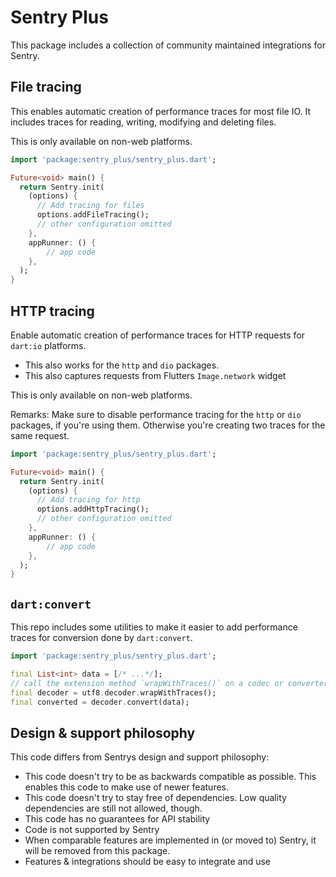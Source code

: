# Sentry Plus

This package includes a collection of community maintained integrations for Sentry.

## File tracing

This enables automatic creation of performance traces for most file IO.
It includes traces for reading, writing, modifying and deleting files.

This is only available on non-web platforms.

```dart
import 'package:sentry_plus/sentry_plus.dart';

Future<void> main() {
  return Sentry.init(
    (options) {
      // Add tracing for files
      options.addFileTracing();
      // other configuration omitted
    },
    appRunner: () {
        // app code
    },
  );
}
```

## HTTP tracing

Enable automatic creation of performance traces for HTTP requests for `dart:io` platforms.

* This also works for the `http` and `dio` packages.
* This also captures requests from Flutters `Image.network` widget

This is only available on non-web platforms.

Remarks: 
Make sure to disable performance tracing for the `http` or `dio` packages, if you're using them. Otherwise you're creating two traces for the same request.

```dart
import 'package:sentry_plus/sentry_plus.dart';

Future<void> main() {
  return Sentry.init(
    (options) {
      // Add tracing for http
      options.addHttpTracing();
      // other configuration omitted
    },
    appRunner: () {
        // app code
    },
  );
}
```

## `dart:convert`

This repo includes some utilities to make it easier to add performance traces
for conversion done by `dart:convert`.

```dart
import 'package:sentry_plus/sentry_plus.dart';

final List<int> data = [/* ...*/];
// call the extension method `wrapWithTraces()` on a codec or converter
final decoder = utf8.decoder.wrapWithTraces();
final converted = decoder.convert(data);
```

## Design & support philosophy

This code differs from Sentrys design and support philosophy:
- This code doesn't try to be as backwards compatible as possible. This enables this code to make use of newer features.
- This code doesn't try to stay free of dependencies. Low quality dependencies are still not allowed, though.
- This code has no guarantees for API stability
- Code is not supported by Sentry
- When comparable features are implemented in (or moved to) Sentry, it will be removed from this package.
- Features & integrations should be easy to integrate and use
